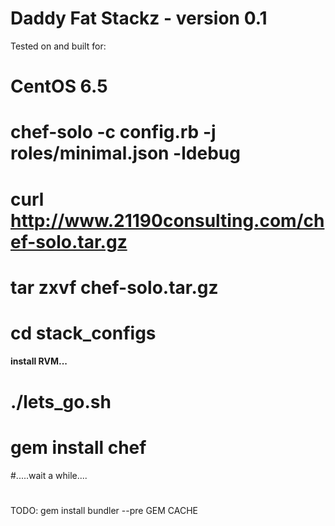 Daddy Fat Stackz - version 0.1
==============================
Tested on and built for:

CentOS 6.5
==============================
# chef-solo -c config.rb -j roles/minimal.json -ldebug
# curl http://www.21190consulting.com/chef-solo.tar.gz
# tar zxvf chef-solo.tar.gz
# cd stack_configs
#### install RVM...
# ./lets_go.sh
# gem install chef
#.....wait a while....
#

TODO:
gem install bundler --pre
GEM CACHE 
